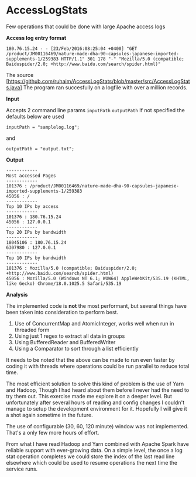 # AccessLogStats
Few operations that could be done with large Apache access logs

**Access log entry format**

    180.76.15.24 - - [23/Feb/2016:08:25:04 +0400] "GET /product/JM00116469/nature-made-dha-90-capsules-japanese-imported-supplements-1/259383 HTTP/1.1" 301 178 "-" "Mozilla/5.0 (compatible; Baiduspider/2.0; +http://www.baidu.com/search/spider.html)"


The source [https://github.com/ruhaim/AccessLogStats/blob/master/src/AccessLogStats.java]
The program ran succesfully on a logfile with over a million records.

**Input**

Accepts 2 command line params `inputPath` `outputPath` 
If not specified the defaults below are used  

    inputPath = "samplelog.log";

and 

    outputPath = "output.txt";


**Output**

    ------------
    Most accessed Pages
    ------------
    101376 : /product/JM00116469/nature-made-dha-90-capsules-japanese-imported-supplements-1/259383
    45056 : /
    ------------
    Top 10 IPs by access
    ------------
    101376 : 180.76.15.24
    45056 : 127.0.0.1
    ------------
    Top 20 IPs by bandwidth
    ------------
    18045106 : 180.76.15.24
    6307980 : 127.0.0.1
    ------------
    Top 10 IPs by bandwidth
    ------------
    101376 : Mozilla/5.0 (compatible; Baiduspider/2.0; +http://www.baidu.com/search/spider.html)
    45056 : Mozilla/5.0 (Windows NT 6.1; WOW64) AppleWebKit/535.19 (KHTML, like Gecko) Chrome/18.0.1025.5 Safari/535.19

**Analysis**

The implemented code is **not** the most performant, but several things have been taken into consideration to perform best.

1. Use of ConcurrentMap and AtomicInteger, works well when run in threaded form
2. Using just 1 regex to extract all data in groups
3. Using BufferedReader and BufferedWriter
4. Using a Comparator to sort through a list efficiently

It needs to be noted that the above can be made to run even faster by coding it with threads where operations could be run parallel to reduce total time.

The most efficient solution to solve this kind of problem is the use of Yarn and Hadoop, Though I had heard about them before I never had the need to try them out. This exercise made me explore it on a deeper level. But unfortunately after several hours of reading and config changes I couldn't manage to setup the development environment for it. 
Hopefully I will give it a shot again sometime in the future. 

The use of configurable (30, 60, 120 minute) window was not implemented. That's a only few more hours of effort.

From what I have read Hadoop and Yarn combined with Apache Spark have reliable support with ever-growing data.
On a simple level, the once a log stat operation completes we could store the index of the last read line elsewhere which could be used to resume operations the next time the service runs. 
